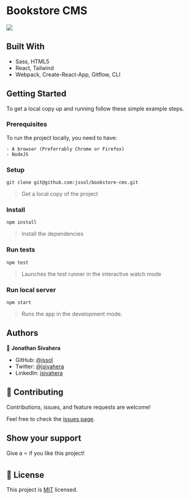 # Bookstore CMS

![](https://img.shields.io/badge/Microverse-blueviolet)

## Built With

- Sass, HTML5
- React, Tailwind
- Webpack, Create-React-App, Gitflow, CLI

## Getting Started

To get a local copy up and running follow these simple example steps.

### Prerequisites

To run the project locally, you need to have:

	- A browser (Preferrably Chrome or Firefox)
	- NodeJS

### Setup

`git clone git@github.com:jssol/bookstore-cms.git`

> Get a local copy of the project

### Install

`npm install`

> Install the dependencies

### Run tests

`npm test`

> Launches the test runner in the interactive watch mode

### Run local server

`npm start`

> Runs the app in the development mode.

## Authors

👤 **Jonathan Sivahera**

- GitHub: [@jssol](https://github.com/jssol)
- Twitter: [@jsivahera](https://twitter.com/jsivahera)
- LinkedIn: [jsivahera](https://linkedin.com/in/jsivahera)

## 🤝 Contributing

Contributions, issues, and feature requests are welcome!

Feel free to check the [issues page](../../issues/).

## Show your support

Give a ⭐️ if you like this project!

## 📝 License

This project is [MIT](./MIT.md) licensed.


